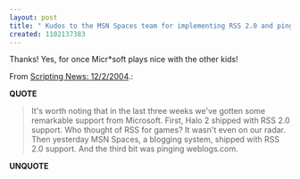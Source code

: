 ```yaml
---
layout: post
title: " Kudos to the MSN Spaces team for implementing RSS 2.0 and pinging weblogs.com"
created: 1102137383
---
```

<p>Thanks! Yes, for once Micr*soft plays nice with the other kids!
</p><p>From <a href="http://archive.scripting.com/2004/12/02#When:5:21:14PM">Scripting News: 12/2/2004</a>.:</p><p><b>QUOTE</b></p><blockquote><p>It's worth noting that in the last three weeks we've gotten some remarkable support from Microsoft. First, Halo 2 shipped with RSS 2.0 support. Who thought of RSS for games? It wasn't even on our radar. Then yesterday MSN Spaces, a blogging system, shipped with RSS 2.0 support. And the third bit was pinging weblogs.com.</p></blockquote><p><b>UNQUOTE</b></p>


